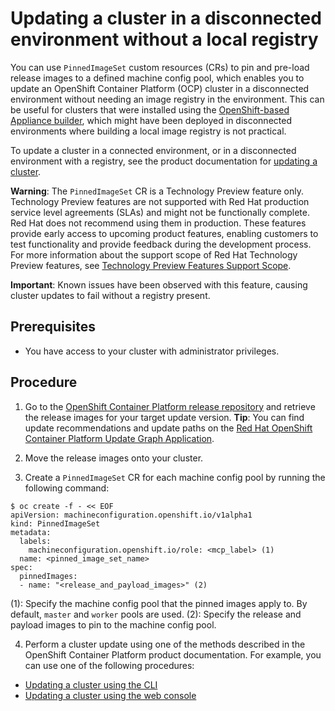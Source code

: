 # Updating a cluster in a disconnected environment without a local registry

You can use `PinnedImageSet` custom resources (CRs) to pin and pre-load release images to a defined machine config pool, which enables you to update an OpenShift Container Platform (OCP) cluster in a disconnected environment without needing an image registry in the environment.
This can be useful for clusters that were installed using the [OpenShift-based Appliance builder](https://access.redhat.com/articles/7065136), which might have been deployed in disconnected environments where building a local image registry is not practical.

To update a cluster in a connected environment, or in a disconnected environment with a registry, see the product documentation for [updating a cluster](https://docs.openshift.com/container-platform/4.16/updating/understanding_updates/intro-to-updates.html).

**Warning**: The `PinnedImageSet` CR is a Technology Preview feature only. Technology Preview features are not supported with Red Hat production service level agreements (SLAs) and might not be functionally complete. Red Hat does not recommend using them in production. These features provide early access to upcoming product features, enabling customers to test functionality and provide feedback during the development process.
For more information about the support scope of Red Hat Technology Preview features, see [Technology Preview Features Support Scope](https://access.redhat.com/support/offerings/techpreview/).

**Important**: Known issues have been observed with this feature, causing cluster updates to fail without a registry present.

## Prerequisites

* You have access to your cluster with administrator privileges.

## Procedure

1. Go to the [OpenShift Container Platform release repository](https://quay.io/repository/openshift-release-dev/ocp-release) and retrieve the release images for your target update version.
**Tip**: You can find update recommendations and update paths on the [Red Hat OpenShift Container Platform Update Graph Application](https://access.redhat.com/labs/ocpupgradegraph/update_path).

2. Move the release images onto your cluster.

3. Create a `PinnedImageSet` CR for each machine config pool by running the following command:
```shell
$ oc create -f - << EOF
apiVersion: machineconfiguration.openshift.io/v1alpha1
kind: PinnedImageSet
metadata:
  labels:
    machineconfiguration.openshift.io/role: <mcp_label> (1)
  name: <pinned_image_set_name>
spec:
  pinnedImages:
  - name: "<release_and_payload_images>" (2)
```
(1): Specify the machine config pool that the pinned images apply to. By default, `master` and `worker` pools are used.
(2): Specify the release and payload images to pin to the machine config pool.

4. Perform a cluster update using one of the methods described in the OpenShift Container Platform product documentation. For example, you can use one of the following procedures:
  * [Updating a cluster using the CLI](https://docs.openshift.com/container-platform/4.16/updating/updating_a_cluster/updating-cluster-cli.html)
  * [Updating a cluster using the web console](https://docs.openshift.com/container-platform/4.16/updating/updating_a_cluster/updating-cluster-web-console.html)